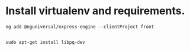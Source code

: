 # Install virtualenv and requirements.

    ng add @nguniversal/express-engine --clientProject front


    sudo apt-get install libpq-dev